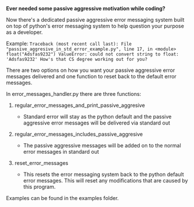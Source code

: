 **Ever needed some passive aggressive motivation while coding?**

Now there's a dedicated passive aggressive error messaging system built on top of python's error messaging system
to help question your purpose as a developer. 

Example: 
    `Traceback (most recent call last):
  File "passive_aggresive_in_std_error_example.py", line 17, in <module>
    float("Adsfas9232")
ValueError: could not convert string to float: 'Adsfas9232'
How's that CS degree working out for you?`

There are two options on how you want your passive aggressive error messages delivered and one function to reset back to the default error messages.

In error_messages_handler.py there are three functions:
1. regular_error_messages_and_print_passive_aggresive
    * Standard error will stay as the python default and the passive aggressive
    error messages will be delivered via standard out

2. regular_error_messages_includes_passive_aggresive
    * The passive aggressive messages will be added on to the normal error messages in standard out

3. reset_error_messages
    * This resets the error messaging system back to the python default error messages. This will reset
    any modifications that are caused by this program.

Examples can be found in the examples folder.
